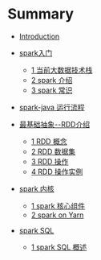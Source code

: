 # Summary

* [Introduction](README.md)

* [spark入门]()
  * [1 当前大数据技术栈](chapter1/section1/index.md)
  * [2 spark 介绍](chapter1/section2/index.md)
  * [3 spark 常识](chapter1/extra/index.md)
* [spark-java 运行流程](chapter2/index.md)
* [最基础抽象--RDD介绍]()
  * [1 RDD 概念](chapter3/section1/index.md)
  * [2 RDD 数据集](chapter3/section2/index.md)
  * [3 RDD 操作](chapter3/section3/index.md)
  * [4 RDD 操作实例](chapter3/section4/index.md)
* [spark 内核]()
  * [1 spark 核心组件](chapter4/section1/index.md)
  * [2 spark on Yarn](chapter4/section2/index.md)
* [spark SQL]()
  * [1 spark SQL 概述](chapter5/section1/index.md)